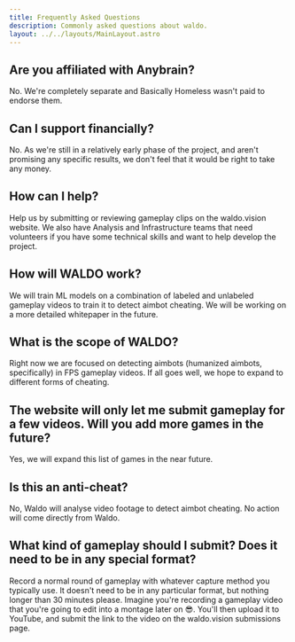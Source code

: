 ```yaml
---
title: Frequently Asked Questions
description: Commonly asked questions about waldo.
layout: ../../layouts/MainLayout.astro
---
```


## Are you affiliated with Anybrain?

No. We're completely separate and Basically Homeless wasn't paid to endorse them.

## Can I support financially?

No. As we're still in a relatively early phase of the project, and aren't promising any specific results, we don't feel that it would be right to take any money.

## How can I help?

Help us by submitting or reviewing gameplay clips on the waldo.vision website. We also have Analysis and Infrastructure teams that need volunteers if you have some technical skills and want to help develop the project.

## How will WALDO work?

We will train ML models on a combination of labeled and unlabeled gameplay videos to train it to detect aimbot cheating. We will be working on a more detailed whitepaper in the future.

## What is the scope of WALDO?

Right now we are focused on detecting aimbots (humanized aimbots, specifically) in FPS gameplay videos. If all goes well, we hope to expand to different forms of cheating.

## The website will only let me submit gameplay for a few videos. Will you add more games in the future?

Yes, we will expand this list of games in the near future.

## Is this an anti-cheat?

No, Waldo will analyse video footage to detect aimbot cheating. No action will come directly from Waldo.

## What kind of gameplay should I submit? Does it need to be in any special format?

Record a normal round of gameplay with whatever capture method you typically use. It doesn't need to be in any particular format, but nothing longer than 30 minutes please. Imagine you're recording a gameplay video that you're going to edit into a montage later on 😎. You'll then upload it to YouTube, and submit the link to the video on the waldo.vision submissions page.
